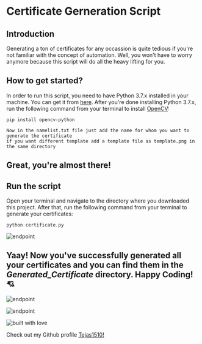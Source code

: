 # Certificate Gerneration Script

## Introduction

Generating a ton of certificates for any occassion is quite tedious if you're not familiar with the concept of automation. Well, you won't have to worry anymore because this script will do all the heavy lifting for you.


## How to get started?

In order to run this script, you need to have Python 3.7.x installed in your machine. You can get it from [here](https://www.python.org/downloads/). After you're done installing Python 3.7.x, run the following command from your terminal to install [OpenCV](https://pypi.org/project/opencv-python/):

```
pip install opencv-python
```
```
Now in the namelist.txt file just add the name for whom you want to generate the certificate
if you want different template add a template file as template.png in the same directory
```

## Great, you're almost there!


## Run the script

Open your terminal and navigate to the directory where you downloaded this project. After that, run the following command from your terminal to generate your certificates:

```
python certificate.py
```

![endpoint](https://github.com/Tejas1510/hacking-tools-scripts/blob/certificate/Python/Certificate_Generator/images/input1.png)


## Yaay! Now you've successfully generated all your certificates and you can find them in the *Generated_Certificate* directory. Happy Coding! 💘


![endpoint](https://github.com/Tejas1510/hacking-tools-scripts/blob/certificate/Python/Certificate_Generator/images/image1.png)

![endpoint](https://github.com/Tejas1510/hacking-tools-scripts/blob/certificate/Python/Certificate_Generator/images/image2.png)


![built with love](https://forthebadge.com/images/badges/built-with-love.svg)

Check out my Github profile [Tejas1510!](https://github.com/Tejas1510)
